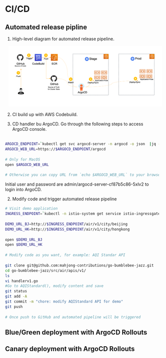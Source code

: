 # CI/CD

## Automated release pipline

1. High-level diagram for automated release pipeline.

<img src="cicd-diagram.png"
     alt="CI/CD"
     style="margin-left: 10px;" />

2. CI build up with AWS Codebuild.

3. CD handler bu ArgoCD. Go through the following steps to access ArgoCD console.

```bash

ARGOCD_ENDPOINT=`kubectl get svc argocd-server -n argocd -o json  |jq -r '.status.loadBalancer.ingress[].hostname'`
ARGOCD_WEB_URL=https://$ARGOCD_ENDPOINT/argocd

# Only for MacOS
open $ARGOCD_WEB_URL

# Otherwise you can copy URL from `echo $ARGOCD_WEB_URL` to your browser

```
Initial user and password are admin/argocd-server-cf87b5c86-5xlv2 to login into ArgoCD.


2. Modify code and trigger automated release pipeline
```bash
# Visit demo application
INGRESS_ENDPOINT=`kubectl -n istio-system get service istio-ingressgateway -o jsonpath='{.status.loadBalancer.ingress[0].hostname}'`

DEMO_URL_BJ=http://$INGRESS_ENDPOINT/air/v1/city/beijing
DEMO_URL_HK=http://$INGRESS_ENDPOINT/air/v1/city/hongkong

open $DEMO_URL_BJ
open $DEMO_URL_HK

# Modify code as you want, for example: AQI Standar API

git clone git@github.com:mahjong-contributions/go-bumblebee-jazz.git
cd go-bumblebee-jazz/src/air/apis/v1/
ls
vi handlerv1.go
#Go to AQIStandard(), modify content and save
git status
git add -A
git commit -m "chore: modify AQIStandard API for demo"
git push

# Once push to GitHub and automated pipeline will be triggered

```


## Blue/Green deployment with ArgoCD Rollouts 
## Canary deployment with ArgoCD Rollouts